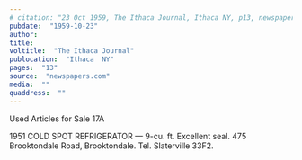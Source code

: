 ```yaml
---
# citation: "23 Oct 1959, The Ithaca Journal, Ithaca NY, p13, newspapers.com."
pubdate:  "1959-10-23"
author: 
title: 
voltitle:  "The Ithaca Journal"
publocation:  "Ithaca  NY"
pages:  "13"
source:  "newspapers.com"
media:  ""
quaddress:  ""
---
```

Used Articles for Sale 17A 

1951 COLD SPOT REFRIGERATOR — 9-cu. ft. Excellent seal. 475 Brooktondale Road, Brooktondale. Tel. Slaterville 33F2.

